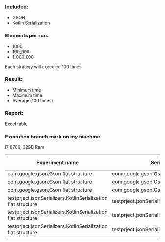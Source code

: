 ### Included:
* GSON
* Kotlin Serialization

### Elements per run:
* 1000 
* 100_000
* 1_000_000

Each strategy will executed 100 times

### Result:
* Minimum time 
* Maximum time
* Average (100 times)

### Report:
Excel table

### Execution branch mark on my machine

i7 8700, 32GB Ram

| Experiment name                                               | Serializer                                     | Total objects | Repeats | Generation min | Generation max | Generation avg | Serialization min | Serialization max | Serialization avg | Deserialization min | Deserialization max | Deserialization avg |
| ------------------------------------------------------------- | ---------------------------------------------- | ------------- | ------- | -------------- | -------------- | -------------- | ----------------- | ----------------- | ----------------- | ------------------- | ------------------- | ------------------- |
| com.google.gson.Gson flat structure                           | com.google.gson.Gson                           | 1000          | 100     | 0              | 17             | 0              | 1                 | 86                | 3                 | 1                   | 31                  | 2                   |
| com.google.gson.Gson flat structure                           | com.google.gson.Gson                           | 100000        | 100     | 5              | 17             | 6              | 113               | 185               | 121               | 89                  | 128                 | 94                  |
| com.google.gson.Gson flat structure                           | com.google.gson.Gson                           | 1000000       | 100     | 60             | 193            | 108            | 1156              | 1587              | 1339              | 906                 | 1220                | 1045                |
| testprject.jsonSerializers.KotlinSerialization flat structure | testprject.jsonSerializers.KotlinSerialization | 1000          | 100     | 0              | 0              | 0              | 0                 | 183               | 2                 | 0                   | 19                  | 1                   |
| testprject.jsonSerializers.KotlinSerialization flat structure | testprject.jsonSerializers.KotlinSerialization | 100000        | 100     | 5              | 20             | 10             | 61                | 113               | 72                | 91                  | 141                 | 112                 |
| testprject.jsonSerializers.KotlinSerialization flat structure | testprject.jsonSerializers.KotlinSerialization | 1000000       | 100     | 59             | 161            | 93             | 602               | 753               | 645               | 914                 | 1317                | 1069                |